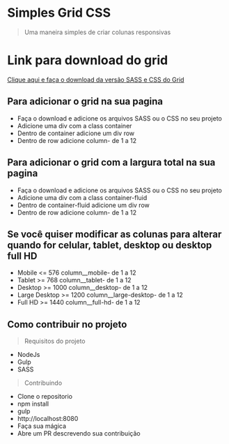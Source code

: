 # Simples Grid CSS

>  Uma maneira simples de criar colunas responsivas

# Link para download do grid

[Clique aqui e faça o download  da versão SASS e CSS do Grid](http://henriquemelanda.com.br/simple-grid-css/simple-grid.zip)

## Para adicionar o grid na sua pagina

* Faça o download e adicione os arquivos SASS ou o CSS no seu projeto
* Adicione uma div com a class container
* Dentro de container adicione um div row
* Dentro de row adicione column- de 1 a 12

## Para adicionar o grid com a largura total na sua pagina

* Faça o download e adicione os arquivos SASS ou o CSS no seu projeto
* Adicione uma div com a class container-fluid
* Dentro de container-fluid adicione um div row
* Dentro de row adicione column- de 1 a 12

## Se você quiser modificar as colunas para alterar quando for celular, tablet, desktop ou desktop full HD

* Mobile <= 576 column__mobile- de 1 a 12
* Tablet >= 768 column__tablet- de 1 a 12
* Desktop >= 1000 column__desktop- de 1 a 12
* Large Desktop >= 1200 column__large-desktop- de 1 a 12
* Full HD >= 1440 column__full-hd- de 1 a 12

## Como contribuir no projeto

> Requisitos do projeto

* NodeJs
* Gulp
* SASS

> Contribuindo

* Clone o repositorio
* npm install
* gulp
* http://localhost:8080
* Faça sua mágica
* Abre um PR descrevendo sua contribuição